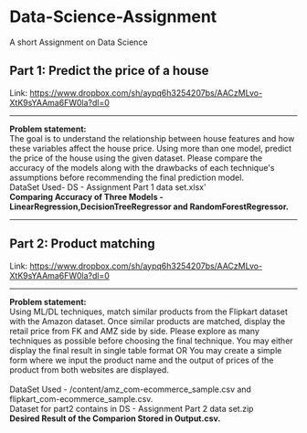 # Data-Science-Assignment
A short Assignment on Data Science 


## Part 1: Predict the price of a house
Link: https://www.dropbox.com/sh/aypq6h3254207bs/AACzMLvo-XtK9sYAAma6FW0la?dl=0

---


**Problem statement:** \
The goal is to understand the relationship between house features and how these
variables affect the house price.
Using more than one model, predict the price of the house using the given dataset. Please compare the
accuracy of the models along with the drawbacks of each technique's assumptions before recommending
the final prediction model.
\
DataSet Used- DS - Assignment Part 1 data set.xlsx'
\
**Comparing Accuracy of Three Models - LinearRegression,DecisionTreeRegressor and RandomForestRegressor.**






---


## Part 2: Product matching
Link: https://www.dropbox.com/sh/aypq6h3254207bs/AACzMLvo-XtK9sYAAma6FW0la?dl=0


---


**Problem statement:**\
Using ML/DL techniques, match similar products from the Flipkart dataset with the Amazon dataset. Once
similar products are matched, display the retail price from FK and AMZ side by side. Please explore as
many techniques as possible before choosing the final technique.
You may either display the final result in single table format OR You may create a simple form where we
input the product name and the output of prices of the product from both websites are displayed.\
\
DataSet Used -
 /content/amz_com-ecommerce_sample.csv
 and flipkart_com-ecommerce_sample.csv.
 \
 Dataset for part2 contains in DS - Assignment Part 2 data set.zip
\
**Desired  Result of the Comparion Stored in Output.csv.**


